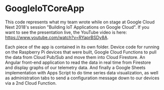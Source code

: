 # GoogleIoTCoreApp

This code represents what my team wrote while on stage at Google Cloud Next 2018's session "Building IoT Applications on Google Cloud". If you want to see the presentation live, the YouTube video is here: https://www.youtube.com/watch?v=RYaprBSDy8A.

Each piece of the app is contained in its own folder. Device code for running on the Raspberry Pi devices that were built, Google Cloud Functions to pull the data from Cloud Pub/Sub and move them into Cloud Firestore. An Angular front-end application to read the data in real time from Firestore and display graphs of our telemetry data. And finally a Google Sheets implementation with Apps Script to do time series data visualization, as well as administration tabs to send a configuration message down to our devices via a 2nd Cloud Function.
